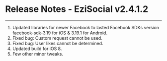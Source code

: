 # Release Notes - EziSocial v2.4.1.2

- - -

 1. Updated libraries for newer Facebook to lasted Facebook SDKs version facebook-sdk-3.19 for iOS & 3.19.1 for Android.
 2. Fixed bug: Custom request cannot be used.
 3. Fixed bug: User likes cannot be determined.
 4. Updated build for iOS 8.
 5. Few other minor tweaks.